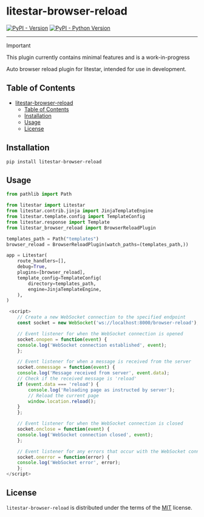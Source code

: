 # litestar-browser-reload

[![PyPI - Version](https://img.shields.io/pypi/v/litestar-browser-reload.svg)](https://pypi.org/project/litestar-browser-reload)
[![PyPI - Python Version](https://img.shields.io/pypi/pyversions/litestar-browser-reload.svg)](https://pypi.org/project/litestar-browser-reload)

-----

> [!IMPORTANT]
> This plugin currently contains minimal features and is a work-in-progress

Auto browser reload plugin for litestar, intended for use in development.

## Table of Contents

- [litestar-browser-reload](#litestar-browser-reload)
  - [Table of Contents](#table-of-contents)
  - [Installation](#installation)
  - [Usage](#usage)
  - [License](#license)

## Installation

```console
pip install litestar-browser-reload
```

## Usage

```python
from pathlib import Path

from litestar import Litestar
from litestar.contrib.jinja import JinjaTemplateEngine
from litestar.template.config import TemplateConfig
from litestar.response import Template
from litestar_browser_reload import BrowserReloadPlugin

templates_path = Path("templates")
browser_reload = BrowserReloadPlugin(watch_paths=(templates_path,))

app = Litestar(
    route_handlers=[],
    debug=True,
    plugins=[browser_reload],
    template_config=TemplateConfig(
        directory=templates_path,
        engine=JinjaTemplateEngine,
    ),
)

```

```javascript
 <script>
    // Create a new WebSocket connection to the specified endpoint
    const socket = new WebSocket('ws://localhost:8000/browser-reload');

    // Event listener for when the WebSocket connection is opened
    socket.onopen = function(event) {
    console.log('WebSocket connection established', event);
    };

    // Event listener for when a message is received from the server
    socket.onmessage = function(event) {
    console.log('Message received from server', event.data);
    // Check if the received message is 'reload'
    if (event.data === 'reload') {
        console.log('Reloading page as instructed by server');
        // Reload the current page
        window.location.reload();
    }
    };

    // Event listener for when the WebSocket connection is closed
    socket.onclose = function(event) {
    console.log('WebSocket connection closed', event);
    };

    // Event listener for any errors that occur with the WebSocket connection
    socket.onerror = function(error) {
    console.log('WebSocket error', error);
    };
</script>
```

## License

`litestar-browser-reload` is distributed under the terms of the [MIT](https://spdx.org/licenses/MIT.html) license.
